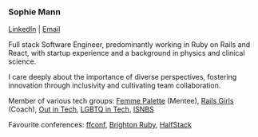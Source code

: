 ### Sophie Mann

[LinkedIn](https://www.linkedin.com/in/sophie-mann) | [Email](mailto:sklm@live.co.uk)

Full stack Software Engineer, predominantly working in Ruby on Rails and React, with startup experience and a background in physics and clinical science.

I care deeply about the importance of diverse perspectives, fostering innovation through inclusivity and cultivating team collaboration.

Member of various tech groups: [Femme Palette](https://www.femmepalette.com/) (Mentee), [Rails Girls](https://railsgirls.london/) (Coach), [Out in Tech](https://outintech.com/), [LGBTQ in Tech](https://lgbtq.technology/), [ISNBS](https://isnbs.org/)

Favourite conferences: [ffconf](https://ffconf.org/), [Brighton Ruby](https://brightonruby.com/), [HalfStack](https://halfstackconf.com/)
